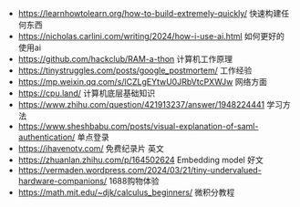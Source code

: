 



- https://learnhowtolearn.org/how-to-build-extremely-quickly/  快速构建任何东西
- https://nicholas.carlini.com/writing/2024/how-i-use-ai.html  如何更好的使用ai
- https://github.com/hackclub/RAM-a-thon  计算机工作原理
- https://tinystruggles.com/posts/google_postmortem/   工作经验
- https://mp.weixin.qq.com/s/lCZLgEYtwU0JRbVtcPXWJw   网络方面
- https://cpu.land/   计算机底层基础知识
- https://www.zhihu.com/question/421913237/answer/1948224441  学习方法
- https://www.sheshbabu.com/posts/visual-explanation-of-saml-authentication/ 单点登录
- https://ihavenotv.com/  免费纪录片 英文
- https://zhuanlan.zhihu.com/p/164502624   Embedding model 好文
- https://vermaden.wordpress.com/2024/03/21/tiny-undervalued-hardware-companions/  1688购物体验
- https://math.mit.edu/~djk/calculus_beginners/  微积分教程

